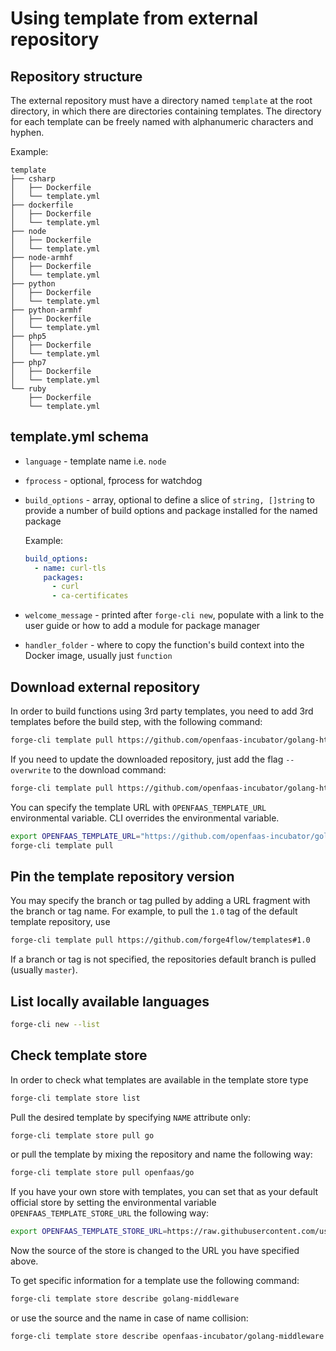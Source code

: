 # Using template from external repository

## Repository structure

The external repository must have a directory named `template` at the root directory, in which there are directories
containing templates. The directory for each template can be freely named with alphanumeric characters and hyphen.

Example:

```
template
├── csharp
│   ├── Dockerfile
│   └── template.yml
├── dockerfile
│   ├── Dockerfile
│   └── template.yml
├── node
│   ├── Dockerfile
│   └── template.yml
├── node-armhf
│   ├── Dockerfile
│   └── template.yml
├── python
│   ├── Dockerfile
│   └── template.yml
├── python-armhf
│   ├── Dockerfile
│   └── template.yml
├── php5
│   ├── Dockerfile
│   └── template.yml
├── php7
│   ├── Dockerfile
│   └── template.yml
└── ruby
    ├── Dockerfile
    └── template.yml
```

## template.yml schema

- `language` - template name i.e. `node`
- `fprocess` - optional, fprocess for watchdog
- `build_options` - array, optional to define a slice of `string, []string` to provide a number of build options and package installed for the named package

  Example:

  ```yaml
  build_options:
    - name: curl-tls
      packages:
        - curl
        - ca-certificates
  ```

- `welcome_message` - printed after `forge-cli new`, populate with a link to the user guide or how to add a module for package manager
- `handler_folder` - where to copy the function's build context into the Docker image, usually just `function`

## Download external repository

In order to build functions using 3rd party templates, you need to add 3rd templates before the build step, with the following command:

```bash
forge-cli template pull https://github.com/openfaas-incubator/golang-http-template
```

If you need to update the downloaded repository, just add the flag `--overwrite` to the download command:

```bash
forge-cli template pull https://github.com/openfaas-incubator/golang-http-template --overwrite
```

You can specify the template URL with `OPENFAAS_TEMPLATE_URL` environmental variable. CLI overrides the environmental variable.

```bash
export OPENFAAS_TEMPLATE_URL="https://github.com/openfaas-incubator/golang-http-template"
forge-cli template pull
```

## Pin the template repository version

You may specify the branch or tag pulled by adding a URL fragment with the branch or tag name. For example, to pull the `1.0` tag of the default template repository, use

```bash
forge-cli template pull https://github.com/forge4flow/templates#1.0
```

If a branch or tag is not specified, the repositories default branch is pulled (usually `master`).

## List locally available languages

```bash
forge-cli new --list
```

## Check template store

In order to check what templates are available in the template store type

```bash
forge-cli template store list
```

Pull the desired template by specifying `NAME` attribute only:

```bash
forge-cli template store pull go
```

or pull the template by mixing the repository and name the following way:

```bash
forge-cli template store pull openfaas/go
```

If you have your own store with templates, you can set that as your default official store by setting the environmental variable `OPENFAAS_TEMPLATE_STORE_URL` the following way:

```bash
export OPENFAAS_TEMPLATE_STORE_URL=https://raw.githubusercontent.com/user/openfaas-templates/templates.json
```

Now the source of the store is changed to the URL you have specified above.

To get specific information for a template use the following command:

```bash
forge-cli template store describe golang-middleware
```

or use the source and the name in case of name collision:

```bash
forge-cli template store describe openfaas-incubator/golang-middleware
```
